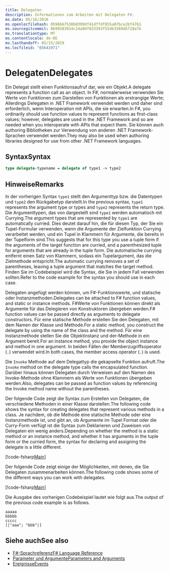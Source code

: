 ```yaml
---
title: Delegaten
description: Informationen zum Arbeiten mit Delegaten F#.
ms.date: 05/16/2016
ms.openlocfilehash: 0596b67530b0399df41dffdf855a07bce2bf4761
ms.sourcegitcommit: 8699383914c24a0df033393f55db3369db728a7b
ms.translationtype: MT
ms.contentlocale: de-DE
ms.lasthandoff: 05/15/2019
ms.locfileid: "65641971"
---
```

# <a name="delegates"></a><span data-ttu-id="85992-103">Delegaten</span><span class="sxs-lookup"><span data-stu-id="85992-103">Delegates</span></span>

<span data-ttu-id="85992-104">Ein Delegat stellt einen Funktionsaufruf dar, wie ein Objekt.</span><span class="sxs-lookup"><span data-stu-id="85992-104">A delegate represents a function call as an object.</span></span> <span data-ttu-id="85992-105">In F#, normalerweise verwenden Sie Werte von Funktionen zum Darstellen von Funktionen als erstrangige Werte; Allerdings Delegaten in .NET Framework verwendet werden und daher sind erforderlich, wenn Interoperation mit APIs, die sie erwarten.</span><span class="sxs-lookup"><span data-stu-id="85992-105">In F#, you ordinarily should use function values to represent functions as first-class values; however, delegates are used in the .NET Framework and so are needed when you interoperate with APIs that expect them.</span></span> <span data-ttu-id="85992-106">Sie können auch authoring Bibliotheken zur Verwendung von anderen .NET Framework-Sprachen verwendet werden.</span><span class="sxs-lookup"><span data-stu-id="85992-106">They may also be used when authoring libraries designed for use from other .NET Framework languages.</span></span>

## <a name="syntax"></a><span data-ttu-id="85992-107">Syntax</span><span class="sxs-lookup"><span data-stu-id="85992-107">Syntax</span></span>

```fsharp
type delegate-typename = delegate of type1 -> type2
```

## <a name="remarks"></a><span data-ttu-id="85992-108">Hinweise</span><span class="sxs-lookup"><span data-stu-id="85992-108">Remarks</span></span>

<span data-ttu-id="85992-109">In der vorherigen Syntax `type1` stellt den Argumenttyp bzw. die Datentypen und `type2` den Rückgabetyp darstellt.</span><span class="sxs-lookup"><span data-stu-id="85992-109">In the previous syntax, `type1` represents the argument type or types and `type2` represents the return type.</span></span> <span data-ttu-id="85992-110">Die Argumenttypen, das von dargestellt sind `type1` werden automatisch mit Currying.</span><span class="sxs-lookup"><span data-stu-id="85992-110">The argument types that are represented by `type1` are automatically curried.</span></span> <span data-ttu-id="85992-111">Dies deutet darauf hin, die für diesen Typ, der Sie ein Tupel-Formular verwenden, wenn die Argumente der Zielfunktion Currying verarbeitet werden, und ein Tupel in Klammern für Argumente, die bereits in der Tupelform sind.</span><span class="sxs-lookup"><span data-stu-id="85992-111">This suggests that for this type you use a tuple form if the arguments of the target function are curried, and a parenthesized tuple for arguments that are already in the tuple form.</span></span> <span data-ttu-id="85992-112">Die automatische currying entfernt einen Satz von Klammern, sodass ein Tupelargument, das die Zielmethode entspricht.</span><span class="sxs-lookup"><span data-stu-id="85992-112">The automatic currying removes a set of parentheses, leaving a tuple argument that matches the target method.</span></span> <span data-ttu-id="85992-113">Finden Sie im Codebeispiel wird die Syntax, die Sie in jedem Fall verwenden sollten.</span><span class="sxs-lookup"><span data-stu-id="85992-113">Refer to the code example for the syntax you should use in each case.</span></span>

<span data-ttu-id="85992-114">Delegaten angefügt werden können, um F#-Funktionswerte, und statische oder Instanzmethoden.</span><span class="sxs-lookup"><span data-stu-id="85992-114">Delegates can be attached to F# function values, and static or instance methods.</span></span> <span data-ttu-id="85992-115">F#Werte von Funktionen können direkt als Argumente für das Delegieren von Konstruktoren übergeben werden.</span><span class="sxs-lookup"><span data-stu-id="85992-115">F# function values can be passed directly as arguments to delegate constructors.</span></span> <span data-ttu-id="85992-116">Für eine statische Methode erstellen Sie den Delegaten, mit dem Namen der Klasse und Methode.</span><span class="sxs-lookup"><span data-stu-id="85992-116">For a static method, you construct the delegate by using the name of the class and the method.</span></span> <span data-ttu-id="85992-117">Für eine Instanzmethode stellen Sie die Objektinstanz und der-Methode in ein Argument bereit.</span><span class="sxs-lookup"><span data-stu-id="85992-117">For an instance method, you provide the object instance and method in one argument.</span></span> <span data-ttu-id="85992-118">In beiden Fällen der Memberzugriffsoperator (`.`) verwendet wird.</span><span class="sxs-lookup"><span data-stu-id="85992-118">In both cases, the member access operator (`.`) is used.</span></span>

<span data-ttu-id="85992-119">Die `Invoke` Methode auf dem Delegattyp die gekapselte Funktion aufruft.</span><span class="sxs-lookup"><span data-stu-id="85992-119">The `Invoke` method on the delegate type calls the encapsulated function.</span></span> <span data-ttu-id="85992-120">Darüber hinaus können Delegaten durch Verweisen auf den Namen des Invoke-Methode ohne Klammern als Werte von Funktionen übergeben werden.</span><span class="sxs-lookup"><span data-stu-id="85992-120">Also, delegates can be passed as function values by referencing the Invoke method name without the parentheses.</span></span>

<span data-ttu-id="85992-121">Der folgende Code zeigt die Syntax zum Erstellen von Delegaten, die verschiedene Methoden in einer Klasse darstellen.</span><span class="sxs-lookup"><span data-stu-id="85992-121">The following code shows the syntax for creating delegates that represent various methods in a class.</span></span> <span data-ttu-id="85992-122">Je nachdem, ob die Methode eine statische Methode oder eine Instanzmethode ist, und gibt an, ob Argumente im Tupel Format oder die Curry-Form verfügt ist die Syntax zum Deklarieren und Zuweisen von Delegaten ein wenig anders.</span><span class="sxs-lookup"><span data-stu-id="85992-122">Depending on whether the method is a static method or an instance method, and whether it has arguments in the tuple form or the curried form, the syntax for declaring and assigning the delegate is a little different.</span></span>

[!code-fsharp[Main](../../../samples/snippets/fsharp/lang-ref-2/snippet4201.fs)]

<span data-ttu-id="85992-123">Der folgende Code zeigt einige der Möglichkeiten, mit denen, die Sie Delegaten zusammenarbeiten können.</span><span class="sxs-lookup"><span data-stu-id="85992-123">The following code shows some of the different ways you can work with delegates.</span></span>

[!code-fsharp[Main](../../../samples/snippets/fsharp/lang-ref-2/snippet4202.fs)]

<span data-ttu-id="85992-124">Die Ausgabe des vorherigen Codebeispiel lautet wie folgt aus.</span><span class="sxs-lookup"><span data-stu-id="85992-124">The output of the previous code example is as follows.</span></span>

```console
aaaaa
bbbbb
ccccc
[|"aaa"; "bbb"|]
```

## <a name="see-also"></a><span data-ttu-id="85992-125">Siehe auch</span><span class="sxs-lookup"><span data-stu-id="85992-125">See also</span></span>

- [<span data-ttu-id="85992-126">F#-Sprachreferenz</span><span class="sxs-lookup"><span data-stu-id="85992-126">F# Language Reference</span></span>](index.md)
- [<span data-ttu-id="85992-127">Parameter und Argumente</span><span class="sxs-lookup"><span data-stu-id="85992-127">Parameters and Arguments</span></span>](parameters-and-arguments.md)
- [<span data-ttu-id="85992-128">Ereignisse</span><span class="sxs-lookup"><span data-stu-id="85992-128">Events</span></span>](members/events.md)
